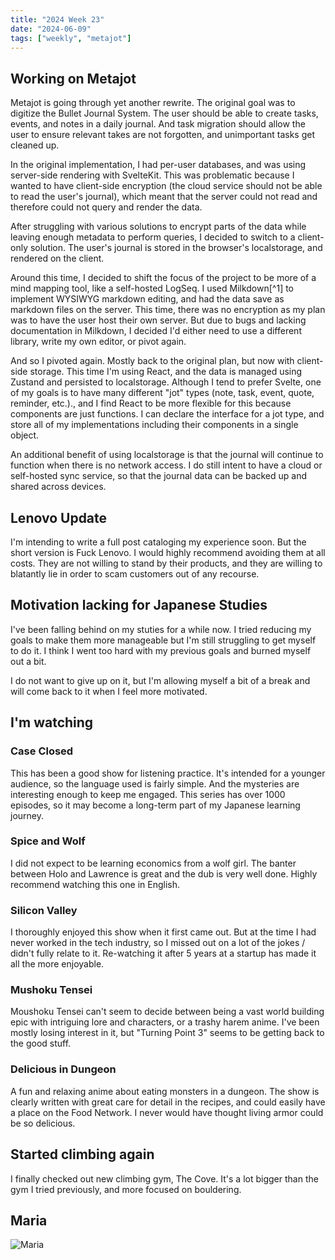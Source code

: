 ```yaml
---
title: "2024 Week 23"
date: "2024-06-09"
tags: ["weekly", "metajot"]
---
```


<script>
    import Image from '$lib/components/Image.svelte';
</script>

## Working on Metajot

Metajot is going through yet another rewrite. The original goal was to digitize
the Bullet Journal System. The user should be able to create tasks, events, and
notes in a daily journal. And task migration should allow the user to ensure
relevant takes are not forgotten, and unimportant tasks get cleaned up.

In the original implementation, I had per-user databases, and was using
server-side rendering with SvelteKit. This was problematic because I wanted to
have client-side encryption (the cloud service should not be able to read the
user's journal), which meant that the server could not read and therefore could
not query and render the data.

After struggling with various solutions to encrypt parts of the data while
leaving enough metadata to perform queries, I decided to switch to a client-only
solution. The user's journal is stored in the browser's localstorage, and
rendered on the client.

Around this time, I decided to shift the focus of the project to be more of a
mind mapping tool, like a self-hosted LogSeq. I used Milkdown[^1] to implement
WYSIWYG markdown editing, and had the data save as markdown files on the server.
This time, there was no encryption as my plan was to have the user host their
own server. But due to bugs and lacking documentation in Milkdown, I decided I'd
either need to use a different library, write my own editor, or pivot again.

And so I pivoted again. Mostly back to the original plan, but now with
client-side storage. This time I'm using React, and the data is managed using
Zustand and persisted to localstorage. Although I tend to prefer Svelte, one of
my goals is to have many different "jot" types (note, task, event, quote,
reminder, etc.)., and I find React to be more flexible for this because
components are just functions. I can declare the interface for a jot type, and
store all of my implementations including their components in a single object.

An additional benefit of using localstorage is that the journal will continue to
function when there is no network access. I do still intent to have a cloud or
self-hosted sync service, so that the journal data can be backed up and shared
across devices.

## Lenovo Update

I'm intending to write a full post cataloging my experience soon. But the short
version is Fuck Lenovo. I would highly recommend avoiding them at all costs.
They are not willing to stand by their products, and they are willing to
blatantly lie in order to scam customers out of any recourse.

## Motivation lacking for Japanese Studies

I've been falling behind on my stuties for a while now. I tried reducing my
goals to make them more manageable but I'm still struggling to get myself to do
it. I think I went too hard with my previous goals and burned myself out a bit.

I do not want to give up on it, but I'm allowing myself a bit of a break and
will come back to it when I feel more motivated.

## I'm watching

### Case Closed

This has been a good show for listening practice. It's intended for a younger
audience, so the language used is fairly simple. And the mysteries are
interesting enough to keep me engaged. This series has over 1000 episodes, so it
may become a long-term part of my Japanese learning journey.

### Spice and Wolf

I did not expect to be learning economics from a wolf girl. The banter between
Holo and Lawrence is great and the dub is very well done. Highly recommend
watching this one in English.

### Silicon Valley

I thoroughly enjoyed this show when it first came out. But at the time I had
never worked in the tech industry, so I missed out on a lot of the jokes /
didn't fully relate to it. Re-watching it after 5 years at a startup has made it
all the more enjoyable.

### Mushoku Tensei

Moushoku Tensei can't seem to decide between being a vast world building epic
with intriguing lore and characters, or a trashy harem anime. I've been mostly
losing interest in it, but "Turning Point 3" seems to be getting back to the
good stuff.

### Delicious in Dungeon

A fun and relaxing anime about eating monsters in a dungeon. The show is clearly
written with great care for detail in the recipes, and could easily have a place
on the Food Network. I never would have thought living armor could be so
delicious.

## Started climbing again

I finally checked out new climbing gym, The Cove. It's a lot bigger than the gym
I tried previously, and more focused on bouldering.

## Maria

<Image src="maria_outside.jpg" alt="Maria" />
